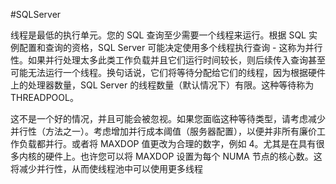 #SQLServer 

线程是最低的执行单元。您的 SQL 查询至少需要一个线程来运行。根据 SQL 实例配置和查询的资格，SQL Server 可能决定使用多个线程执行查询 - 这称为并行性。如果并行处理太多此类工作负载并且它们运行时间较长，则后续传入查询甚至可能无法运行一个线程。换句话说，它们将等待分配给它们的线程，因为根据硬件上的处理器数量，SQL Server 的线程数量（默认情况下）有限。这种等待称为THREADPOOL。

这不是一个好的情况，并且可能会被忽视。如果您面临这种等待类型，请考虑减少并行性（方法之一）。考虑增加并行成本阈值（服务器配置），以便并非所有廉价工作负载都并行。或者将 MAXDOP 值更改为合理的数字，例如 4。尤其是在具有很多内核的硬件上。也许您可以将 MAXDOP 设置为每个 NUMA 节点的核心数。这将减少并行性，从而使线程池中可以使用更多线程
